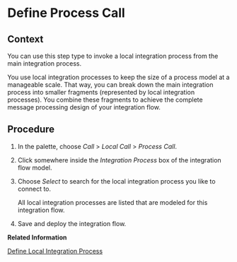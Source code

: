 <!-- loiocf0251e2df0e4a78a0cd35d4bab4096e -->

# Define Process Call



## Context

You can use this step type to invoke a local integration process from the main integration process.

You use local integration processes to keep the size of a process model at a manageable scale. That way, you can break down the main integration process into smaller fragments \(represented by local integration processes\). You combine these fragments to achieve the complete message processing design of your integration flow.



## Procedure

1.  In the palette, choose *Call* \> *Local Call* \> *Process Call*.

2.  Click somewhere inside the *Integration Process* box of the integration flow model.

3.  Choose *Select* to search for the local integration process you like to connect to.

    All local integration processes are listed that are modeled for this integration flow.

4.  Save and deploy the integration flow.


**Related Information**  


[Define Local Integration Process](define-local-integration-process-520341a.md "You use the local integration process to simplify your integration process. You can break down the main integration process into smaller fragments by using local integration processes. You combine these fragments to achieve your main integration process.")

